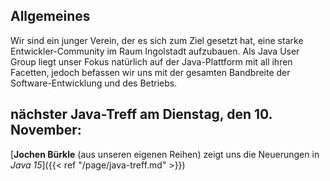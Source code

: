 ## Allgemeines

Wir sind ein junger Verein, der es sich zum Ziel gesetzt hat, eine starke Entwickler-Community im Raum Ingolstadt aufzubauen.
Als Java User Group liegt unser Fokus natürlich auf der Java-Plattform mit all ihren Facetten, jedoch befassen wir uns mit der gesamten Bandbreite der Software-Entwicklung und des Betriebs.

## nächster Java-Treff am Dienstag, den 10. November:

[**Jochen Bürkle** (aus unseren eigenen Reihen) zeigt uns die Neuerungen in *Java 15*]({{< ref "/page/java-treff.md" >}})
